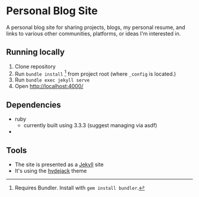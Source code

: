 # Personal Blog Site

A personal blog site for sharing projects, blogs, my personal resume, and links to various other communities, platforms, or ideas I'm interested in.

## Running locally
1. Clone repository
3. Run `bundle install` [^1] from project root (where `_config` is located.)
4. Run `bundle exec jekyll serve`
5. Open <http://localhost:4000/>

## Dependencies 
- ruby
    - currently built using 3.3.3 (suggest managing via asdf)
- [^1]: Requires Bundler. Install with `gem install bundler`.

## Tools
- The site is presented as a [Jekyll](https://jekyllrb.com/) site
- It's using the [hydejack](https://github.com/hydecorp/hydejack) theme
